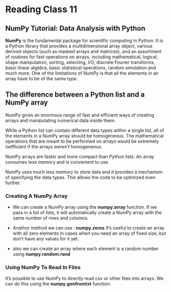 # Reading Class 11

## NumPy Tutorial: Data Analysis with Python

<b>NumPy</b> is the fundamental package for scientific computing in Python. It is a Python library that provides a multidimensional array object, various derived objects (such as masked arrays and matrices), and an assortment of routines for fast operations on arrays, including mathematical, logical, shape manipulation, sorting, selecting, I/O, discrete Fourier transforms, basic linear algebra, basic statistical operations, random simulation and much more.
One of the limitations of NumPy is that all the elements in an array have to be of the same type.

## The difference between a Python list and a NumPy array

NumPy gives  an enormous range of fast and efficient ways of creating arrays and manipulating numerical data inside them.

 While a Python list can contain different data types within a single list, all of the elements in a NumPy array should be homogeneous. The mathematical operations that are meant to be performed on arrays would be extremely inefficient if the arrays weren’t homogeneous.


NumPy arrays are faster and more compact than Python lists. An array consumes less memory and is convenient to use. 

NumPy uses much less memory to store data and it provides a mechanism of specifying the data types. This allows the code to be optimized even further.



### Creating A NumPy Array
- We can create a NumPy array using the <b>numpy.array </b>function. If we pass in a list of lists, it will automatically create a NumPy array with the same number of rows and columns.

- Anathor method we can use :  <b>numpy.zeros</b>
It’s useful to create an array with all zero elements in cases when you need an array of fixed size, but don’t have any values for it yet.

- also we can create an array where each element is a random number using <b>numpy.random.rand</b>

### Using NumPy To Read In Files
It’s possible to use NumPy to directly read csv or other files into arrays. We can do this using the <b>numpy.genfromtxt</b> function.



